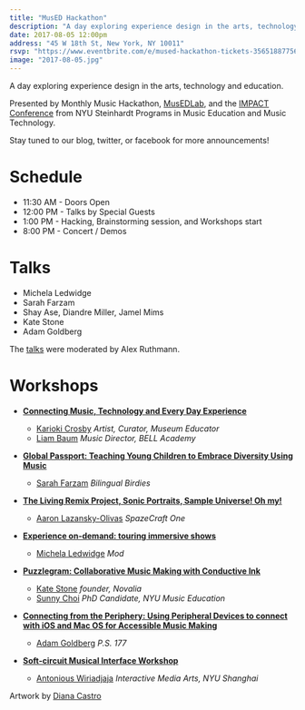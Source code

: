```yaml
---
title: "MusED Hackathon"
description: "A day exploring experience design in the arts, technology and education."
date: 2017-08-05 12:00pm
address: "45 W 18th St, New York, NY 10011"
rsvp: "https://www.eventbrite.com/e/mused-hackathon-tickets-35651887756"
image: "2017-08-05.jpg"
---
```


A day exploring experience design in the arts, technology and education.

Presented by Monthly Music Hackathon, [MusEDLab](https://musedlab.org/), and the [IMPACT Conference](https://impact.musedlab.org/) from NYU Steinhardt Programs in Music Education and Music Technology.

Stay tuned to our blog, twitter, or facebook for more announcements!

# Schedule

- 11:30 AM - Doors Open
- 12:00 PM - Talks by Special Guests
- 1:00 PM - Hacking, Brainstorming session, and Workshops start
- 8:00 PM - Concert / Demos

# Talks

- Michela Ledwidge
- Sarah Farzam
- Shay Ase, Diandre Miller, Jamel Mims
- Kate Stone
- Adam Goldberg

The [talks](https://impactconference2017.sched.com/event/Bfrc/opening-short-talks) were moderated by Alex Ruthmann.

# Workshops

- [**Connecting Music, Technology and Every Day Experience**](https://impactconference2017.sched.com/event/BcpZ/authentic-connections-connecting-music-technology-and-everyday-experience-using-makey-makey-and-scratch)
    - [Karioki Crosby](http://portraitofacreative.com/karioki_crosby/) *Artist, Curator, Museum Educator*
    - [Liam Baum](https://twitter.com/mrbombmusic)  *Music Director, BELL Academy*


- [**Global Passport: Teaching Young Children to Embrace Diversity Using Music**](https://impactconference2017.sched.com/event/BdZj/global-passport-teaching-young-children-to-embrace-diversity-using-music)
    - [Sarah Farzam](http://www.bilingualbirdies.com/teachers/sarah-farzam/) *Bilingual Birdies*


- [**The Living Remix Project, Sonic Portraits, Sample Universe! Oh my!**](https://impactconference2017.sched.com/event/BDED/the-living-remix-project-sonic-portraits-sample-universe-oh-my)
  - [Aaron Lazansky-Olivas](http://sohnup.com/) *SpazeCraft One*


- [**Experience on-demand: touring immersive shows**](https://impactconference2017.sched.com/event/Bfra/interactive-vr-for-music)
    - [Michela Ledwidge](https://modprods.com/blog/siggraph-and-beyond/) *Mod*


- [**Puzzlegram: Collaborative Music Making with Conductive Ink**](https://impactconference2017.sched.com/event/B09f/puzzlegram-collaborative-music-making)
    - [Kate Stone](https://www.ted.com/speakers/kate_stone) *founder, Novalia*
    - [Sunny Choi](https://impactconference2017.sched.com/speaker/ssc526) *PhD Candidate, NYU Music Education*


- [**Connecting from the Periphery: Using Peripheral Devices to connect with iOS and Mac OS for Accessible Music Making**](https://impactconference2017.sched.com/event/B09u/connecting-from-the-periphery-using-peripheral-devices-to-connect-with-ios-and-mac-os-for-accessible-music-making)
    - [Adam Goldberg](https://impactconference2017.sched.com/speaker/4logicaledu) *P.S. 177*


- [**Soft-circuit Musical Interface Workshop**](https://impactconference2017.sched.com/event/BDEI/soft-circuit-musical-interface-workshop)
    - [Antonious Wiriadjaja](http://antoni.us/) *Interactive Media Arts, NYU Shanghai*

Artwork by [Diana Castro](http://panali.cc/)
